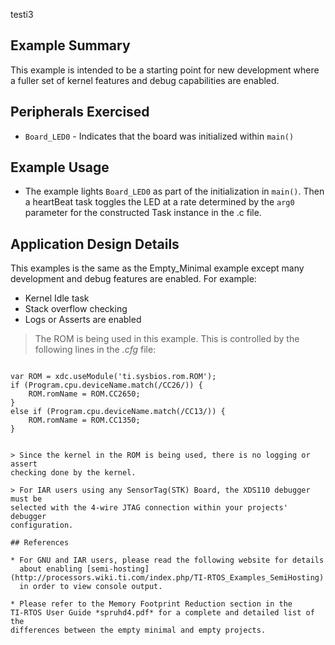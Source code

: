 testi3

## Example Summary

This example is intended to be a starting point for new development where
a fuller set of kernel features and debug capabilities are enabled.

## Peripherals Exercised

* `Board_LED0`  - Indicates that the board was initialized within `main()`

## Example Usage

* The example lights `Board_LED0` as part of the initialization in `main()`.
Then a heartBeat task toggles the LED at a rate determined by the `arg0`
parameter for the constructed Task instance in the .c file.

## Application Design Details

This examples is the same as the Empty_Minimal example except many
development and debug features are enabled. For example:

* Kernel Idle task
* Stack overflow checking
* Logs or Asserts are enabled

> The ROM is being used in this example. This is controlled
> by the following lines in the *.cfg* file:

> ```
    var ROM = xdc.useModule('ti.sysbios.rom.ROM');
    if (Program.cpu.deviceName.match(/CC26/)) {
        ROM.romName = ROM.CC2650;
    }
    else if (Program.cpu.deviceName.match(/CC13/)) {
        ROM.romName = ROM.CC1350;
    }
```

> Since the kernel in the ROM is being used, there is no logging or assert
checking done by the kernel.

> For IAR users using any SensorTag(STK) Board, the XDS110 debugger must be
selected with the 4-wire JTAG connection within your projects' debugger
configuration.

## References

* For GNU and IAR users, please read the following website for details
  about enabling [semi-hosting](http://processors.wiki.ti.com/index.php/TI-RTOS_Examples_SemiHosting)
  in order to view console output.

* Please refer to the Memory Footprint Reduction section in the
TI-RTOS User Guide *spruhd4.pdf* for a complete and detailed list of the
differences between the empty minimal and empty projects.